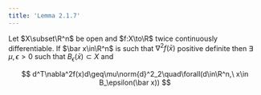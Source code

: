 ```yaml
---
title: 'Lemma 2.1.7'
---
```


Let $X\subset\R^n$ be open and $f:X\to\R$ twice continuously
differentiable. If $\bar x\in\R^n$ is such that $\nabla^2f(\bar x)$
positive definite then $\exists\,\mu,\epsilon>0$ such that
$B_\epsilon(\bar x)\subset X$ and

$$
d^T\nabla^2f(x)d\geq\mu\norm{d}^2_2\quad\forall(d\in\R^n,\
x\in B_\epsilon(\bar x))
$$

